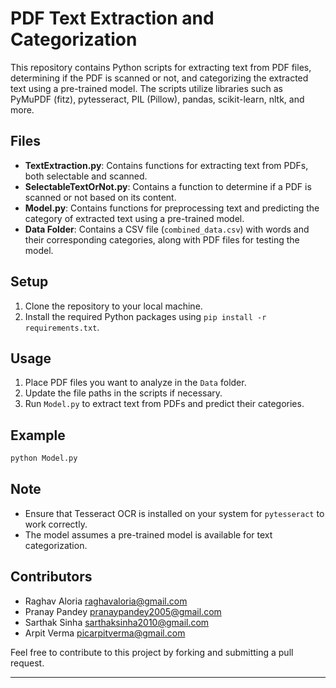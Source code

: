 # PDF Text Extraction and Categorization

This repository contains Python scripts for extracting text from PDF files, determining if the PDF is scanned or not, and categorizing the extracted text using a pre-trained model. The scripts utilize libraries such as PyMuPDF (fitz), pytesseract, PIL (Pillow), pandas, scikit-learn, nltk, and more.

## Files

- **TextExtraction.py**: Contains functions for extracting text from PDFs, both selectable and scanned.
- **SelectableTextOrNot.py**: Contains a function to determine if a PDF is scanned or not based on its content.
- **Model.py**: Contains functions for preprocessing text and predicting the category of extracted text using a pre-trained model.
- **Data Folder**: Contains a CSV file (`combined_data.csv`) with words and their corresponding categories, along with PDF files for testing the model.

## Setup

1. Clone the repository to your local machine.
2. Install the required Python packages using `pip install -r requirements.txt`.

## Usage

1. Place PDF files you want to analyze in the `Data` folder.
2. Update the file paths in the scripts if necessary.
3. Run `Model.py` to extract text from PDFs and predict their categories.

## Example

```bash
python Model.py
```

## Note

- Ensure that Tesseract OCR is installed on your system for `pytesseract` to work correctly.
- The model assumes a pre-trained model is available for text categorization.

## Contributors

- Raghav Aloria raghavaloria@gmail.com
- Pranay Pandey pranaypandey2005@gmail.com
- Sarthak Sinha sarthaksinha2010@gmail.com
- Arpit Verma picarpitverma@gmail.com

Feel free to contribute to this project by forking and submitting a pull request.

---
